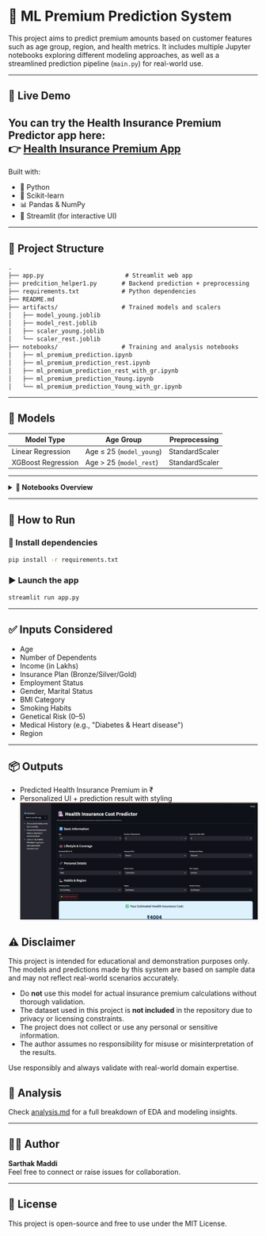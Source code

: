 # 💼 ML Premium Prediction System

This project aims to predict premium amounts based on customer features such as age group, region, and health metrics. It includes multiple Jupyter notebooks exploring different modeling approaches, as well as a streamlined prediction pipeline (`main.py`) for real-world use.

---
## 🔗 Live Demo

You can try the **Health Insurance Premium Predictor** app here:  
👉 [Health Insurance Premium App](https://healthinusrancepremiumsarthakmaddi.streamlit.app/)
---
Built with:
- 🐍 Python
- 🧠 Scikit-learn
- 📊 Pandas & NumPy
- 🎯 Streamlit (for interactive UI)

---

## 📁 Project Structure

```
.
├── app.py                       # Streamlit web app
├── predcition_helper1.py       # Backend prediction + preprocessing
├── requirements.txt            # Python dependencies
├── README.md
├── artifacts/                  # Trained models and scalers
│   ├── model_young.joblib
│   ├── model_rest.joblib
│   ├── scaler_young.joblib
│   └── scaler_rest.joblib
├── notebooks/                  # Training and analysis notebooks
│   ├── ml_premium_prediction.ipynb
│   ├── ml_premium_prediction_rest.ipynb
│   ├── ml_premium_prediction_rest_with_gr.ipynb
│   ├── ml_premium_prediction_Young.ipynb
│   └── ml_premium_prediction_Young_with_gr.ipynb
```

---

## 🧠 Models

| Model Type | Age Group | Preprocessing |
|------------|-----------|----------------|
| Linear Regression | Age ≤ 25 (`model_young`) | StandardScaler |
| XGBoost Regression | Age > 25 (`model_rest`) | StandardScaler |

---
<details>
<summary><strong>📓 Notebooks Overview</strong></summary>

- [`ml_premium_prediction.ipynb`](notebooks/ml_premium_prediction.ipynb): Baseline model.
- [`ml_premium_prediction_rest.ipynb`](notebooks/ml_premium_prediction_rest.ipynb): REST group focus.
- [`ml_premium_prediction_rest_with_gr.ipynb`](notebooks/ml_premium_prediction_rest_with_gr.ipynb): REST + Gradient Boosting.
- [`ml_premium_prediction_Young.ipynb`](notebooks/ml_premium_prediction_Young.ipynb): Young group model.
- [`ml_premium_prediction_Young_with_gr.ipynb`](notebooks/ml_premium_prediction_Young_with_gr.ipynb): Young + Gradient Boosting.

</details>

---
## 🚀 How to Run

### 🔧 Install dependencies

```bash
pip install -r requirements.txt
```

### ▶️ Launch the app

```bash
streamlit run app.py
```

---

## ✅ Inputs Considered

- Age
- Number of Dependents
- Income (in Lakhs)
- Insurance Plan (Bronze/Silver/Gold)
- Employment Status
- Gender, Marital Status
- BMI Category
- Smoking Habits
- Genetical Risk (0–5)
- Medical History (e.g., "Diabetes & Heart disease")
- Region

---

## 📦 Outputs
- Predicted Health Insurance Premium in ₹
- Personalized UI + prediction result with styling
  ![Premium Prediction Dashboard](image/main_image.png)

## ⚠️ Disclaimer

This project is intended for educational and demonstration purposes only. The models and predictions made by this system are based on sample data and may not reflect real-world scenarios accurately.

- Do **not** use this model for actual insurance premium calculations without thorough validation.
- The dataset used in this project is **not included** in the repository due to privacy or licensing constraints.
- The project does not collect or use any personal or sensitive information.
- The author assumes no responsibility for misuse or misinterpretation of the results.

Use responsibly and always validate with real-world domain expertise.
## 🧠 Analysis  
Check [analysis.md](analysis.md) for a full breakdown of EDA and modeling insights.

---

## 🙋‍♂️ Author  
**Sarthak Maddi**  
Feel free to connect or raise issues for collaboration.

---

## 📄 License  
This project is open-source and free to use under the MIT License.

